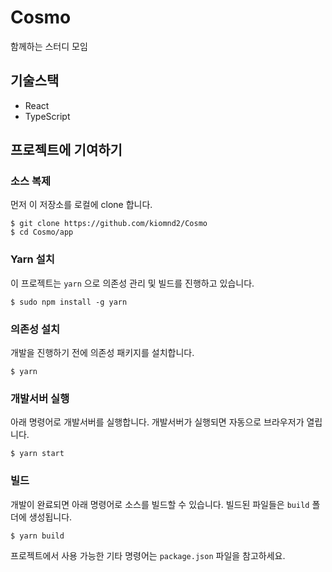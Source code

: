 # Cosmo
함께하는 스터디 모임

## 기술스택
- React
- TypeScript

## 프로젝트에 기여하기

### 소스 복제
먼저 이 저장소를 로컬에 clone 합니다.
```
$ git clone https://github.com/kiomnd2/Cosmo
$ cd Cosmo/app
```

### Yarn 설치
이 프로젝트는 `yarn` 으로 의존성 관리 및 빌드를 진행하고 있습니다.
```
$ sudo npm install -g yarn
```

### 의존성 설치
개발을 진행하기 전에 의존성 패키지를 설치합니다.
```
$ yarn
```

### 개발서버 실행
아래 명령어로 개발서버를 실행합니다.
개발서버가 실행되면 자동으로 브라우저가 열립니다.
```
$ yarn start
```

### 빌드
개발이 완료되면 아래 명령어로 소스를 빌드할 수 있습니다.
빌드된 파일들은 `build` 폴더에 생성됩니다.
```
$ yarn build
```

프로젝트에서 사용 가능한 기타 명령어는 `package.json` 파일을 참고하세요.
